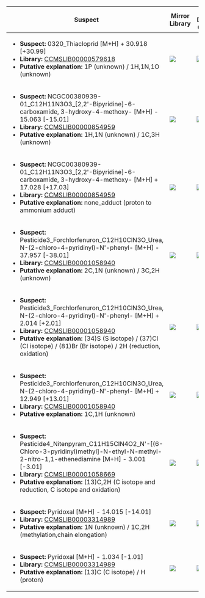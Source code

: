 | Suspect | Mirror Library | Mirror Dataset Cluster | Image |
| --- | --- | --- | --- |
| <ul><li><b>Suspect:</b> 0320_Thiacloprid [M+H] +  30.918 [+30.99]</li><li><b>Library:</b> [CCMSLIB00000579618](https://gnps.ucsd.edu/ProteoSAFe/gnpslibraryspectrum.jsp?SpectrumID=CCMSLIB00000579618)</li><li><b>Putative explanation:</b> 1P (unknown) / 1H,1N,1O (unknown)</li></ul> | ![](https://metabolomics-usi.ucsd.edu/svg/mirror?usi1=mzspec:MSV000080616:Pesticide_Mix4_Pos_14k.mzXML:scan:1520&usi2=mzspec:GNPSLIBRARY:CCMSLIB00000579618&mz_min=50&mz_max=500) | ![](https://metabolomics-usi.ucsd.edu/svg/mirror?usi1=mzspec:MSV000080616:Pesticide_Mix4_Pos_14k.mzXML:scan:1520&usi2=mzspec:MSV000084314:MSV000080616.mgf:scan:1248&mz_min=50&mz_max=500) | [View USI](https://metabolomics-usi.ucsd.edu/svg/?usi=mzspec:MSV000080616:Pesticide_Mix4_Pos_14k.mzXML:scan:1520&mz_min=50&mz_max=500)| 
| <ul><li><b>Suspect:</b> NCGC00380939-01_C12H11N3O3_[2,2'-Bipyridine]-6-carboxamide, 3-hydroxy-4-methoxy- [M+H] -  15.063 [-15.01]</li><li><b>Library:</b> [CCMSLIB00000854959](https://gnps.ucsd.edu/ProteoSAFe/gnpslibraryspectrum.jsp?SpectrumID=CCMSLIB00000854959)</li><li><b>Putative explanation:</b> 1H,1N (unknown) / 1C,3H (unknown)</li></ul> | ![](https://metabolomics-usi.ucsd.edu/svg/mirror?usi1=mzspec:MSV000080554:G8_GG8_01_8192.mzML:scan:709&usi2=mzspec:GNPSLIBRARY:CCMSLIB00000854959&mz_min=50&mz_max=500) | ![](https://metabolomics-usi.ucsd.edu/svg/mirror?usi1=mzspec:MSV000080554:G8_GG8_01_8192.mzML:scan:709&usi2=mzspec:MSV000084314:MSV000080554.mgf:scan:31202&mz_min=50&mz_max=500) | [View USI](https://metabolomics-usi.ucsd.edu/svg/?usi=mzspec:MSV000080554:G8_GG8_01_8192.mzML:scan:709&mz_min=50&mz_max=500)| 
| <ul><li><b>Suspect:</b> NCGC00380939-01_C12H11N3O3_[2,2'-Bipyridine]-6-carboxamide, 3-hydroxy-4-methoxy- [M+H] +  17.028 [+17.03]</li><li><b>Library:</b> [CCMSLIB00000854959](https://gnps.ucsd.edu/ProteoSAFe/gnpslibraryspectrum.jsp?SpectrumID=CCMSLIB00000854959)</li><li><b>Putative explanation:</b> none_adduct (proton to ammonium adduct)</li></ul> | ![](https://metabolomics-usi.ucsd.edu/svg/mirror?usi1=mzspec:MSV000080554:E12_RE12_01_7973.mzML:scan:519&usi2=mzspec:GNPSLIBRARY:CCMSLIB00000854959&mz_min=50&mz_max=500) | ![](https://metabolomics-usi.ucsd.edu/svg/mirror?usi1=mzspec:MSV000080554:E12_RE12_01_7973.mzML:scan:519&usi2=mzspec:MSV000084314:MSV000080554.mgf:scan:31202&mz_min=50&mz_max=500) | [View USI](https://metabolomics-usi.ucsd.edu/svg/?usi=mzspec:MSV000080554:E12_RE12_01_7973.mzML:scan:519&mz_min=50&mz_max=500)| 
| <ul><li><b>Suspect:</b> Pesticide3_Forchlorfenuron_C12H10ClN3O_Urea, N-(2-chloro-4-pyridinyl)-N'-phenyl- [M+H] -  37.957 [-38.01]</li><li><b>Library:</b> [CCMSLIB00001058940](https://gnps.ucsd.edu/ProteoSAFe/gnpslibraryspectrum.jsp?SpectrumID=CCMSLIB00001058940)</li><li><b>Putative explanation:</b> 2C,1N (unknown) / 3C,2H (unknown)</li></ul> | ![](https://metabolomics-usi.ucsd.edu/svg/mirror?usi1=mzspec:MSV000080604:Pesticide_Mix3_neg.mzXML:scan:1342&usi2=mzspec:GNPSLIBRARY:CCMSLIB00001058940&mz_min=50&mz_max=500) | ![](https://metabolomics-usi.ucsd.edu/svg/mirror?usi1=mzspec:MSV000080604:Pesticide_Mix3_neg.mzXML:scan:1342&usi2=mzspec:MSV000084314:MSV000080604.mgf:scan:426&mz_min=50&mz_max=500) | [View USI](https://metabolomics-usi.ucsd.edu/svg/?usi=mzspec:MSV000080604:Pesticide_Mix3_neg.mzXML:scan:1342&mz_min=50&mz_max=500)| 
| <ul><li><b>Suspect:</b> Pesticide3_Forchlorfenuron_C12H10ClN3O_Urea, N-(2-chloro-4-pyridinyl)-N'-phenyl- [M+H] +   2.014 [+2.01]</li><li><b>Library:</b> [CCMSLIB00001058940](https://gnps.ucsd.edu/ProteoSAFe/gnpslibraryspectrum.jsp?SpectrumID=CCMSLIB00001058940)</li><li><b>Putative explanation:</b> (34)S (S isotope) / (37)Cl (Cl isotope) / (81)Br (Br isotope) / 2H (reduction, oxidation)</li></ul> | ![](https://metabolomics-usi.ucsd.edu/svg/mirror?usi1=mzspec:MSV000080604:Pesticide_Mix3_neg.mzXML:scan:1352&usi2=mzspec:GNPSLIBRARY:CCMSLIB00001058940&mz_min=50&mz_max=500) | ![](https://metabolomics-usi.ucsd.edu/svg/mirror?usi1=mzspec:MSV000080604:Pesticide_Mix3_neg.mzXML:scan:1352&usi2=mzspec:MSV000084314:MSV000080604.mgf:scan:426&mz_min=50&mz_max=500) | [View USI](https://metabolomics-usi.ucsd.edu/svg/?usi=mzspec:MSV000080604:Pesticide_Mix3_neg.mzXML:scan:1352&mz_min=50&mz_max=500)| 
| <ul><li><b>Suspect:</b> Pesticide3_Forchlorfenuron_C12H10ClN3O_Urea, N-(2-chloro-4-pyridinyl)-N'-phenyl- [M+H] +  12.949 [+13.01]</li><li><b>Library:</b> [CCMSLIB00001058940](https://gnps.ucsd.edu/ProteoSAFe/gnpslibraryspectrum.jsp?SpectrumID=CCMSLIB00001058940)</li><li><b>Putative explanation:</b> 1C,1H (unknown)</li></ul> | ![](https://metabolomics-usi.ucsd.edu/svg/mirror?usi1=mzspec:MSV000080604:Pesticide_Mix4_neg.mzXML:scan:1125&usi2=mzspec:GNPSLIBRARY:CCMSLIB00001058940&mz_min=50&mz_max=500) | ![](https://metabolomics-usi.ucsd.edu/svg/mirror?usi1=mzspec:MSV000080604:Pesticide_Mix4_neg.mzXML:scan:1125&usi2=mzspec:MSV000084314:MSV000080604.mgf:scan:426&mz_min=50&mz_max=500) | [View USI](https://metabolomics-usi.ucsd.edu/svg/?usi=mzspec:MSV000080604:Pesticide_Mix4_neg.mzXML:scan:1125&mz_min=50&mz_max=500)| 
| <ul><li><b>Suspect:</b> Pesticide4_Nitenpyram_C11H15ClN4O2_N'-[(6-Chloro-3-pyridinyl)methyl]-N-ethyl-N-methyl-2-nitro-1,1-ethenediamine [M+H] -   3.001 [-3.01]</li><li><b>Library:</b> [CCMSLIB00001058669](https://gnps.ucsd.edu/ProteoSAFe/gnpslibraryspectrum.jsp?SpectrumID=CCMSLIB00001058669)</li><li><b>Putative explanation:</b> (13)C,2H (C isotope and reduction, C isotope and oxidation)</li></ul> | ![](https://metabolomics-usi.ucsd.edu/svg/mirror?usi1=mzspec:MSV000080616:Pesticide_Mix4_Pos_14k.mzXML:scan:1020&usi2=mzspec:GNPSLIBRARY:CCMSLIB00001058669&mz_min=50&mz_max=500) | ![](https://metabolomics-usi.ucsd.edu/svg/mirror?usi1=mzspec:MSV000080616:Pesticide_Mix4_Pos_14k.mzXML:scan:1020&usi2=mzspec:MSV000084314:MSV000080616.mgf:scan:1411&mz_min=50&mz_max=500) | [View USI](https://metabolomics-usi.ucsd.edu/svg/?usi=mzspec:MSV000080616:Pesticide_Mix4_Pos_14k.mzXML:scan:1020&mz_min=50&mz_max=500)| 
| <ul><li><b>Suspect:</b> Pyridoxal [M+H] -  14.015 [-14.01]</li><li><b>Library:</b> [CCMSLIB00003314989](https://gnps.ucsd.edu/ProteoSAFe/gnpslibraryspectrum.jsp?SpectrumID=CCMSLIB00003314989)</li><li><b>Putative explanation:</b> 1N (unknown) / 1C,2H (methylation,chain elongation)</li></ul> | ![](https://metabolomics-usi.ucsd.edu/svg/mirror?usi1=mzspec:MSV000082661:Standards2_FragPos.mzML:scan:3712&usi2=mzspec:GNPSLIBRARY:CCMSLIB00003314989&mz_min=50&mz_max=500) | ![](https://metabolomics-usi.ucsd.edu/svg/mirror?usi1=mzspec:MSV000082661:Standards2_FragPos.mzML:scan:3712&usi2=mzspec:MSV000084314:MSV000082661.mgf:scan:140&mz_min=50&mz_max=500) | [View USI](https://metabolomics-usi.ucsd.edu/svg/?usi=mzspec:MSV000082661:Standards2_FragPos.mzML:scan:3712&mz_min=50&mz_max=500)| 
| <ul><li><b>Suspect:</b> Pyridoxal [M+H] -   1.034 [-1.01]</li><li><b>Library:</b> [CCMSLIB00003314989](https://gnps.ucsd.edu/ProteoSAFe/gnpslibraryspectrum.jsp?SpectrumID=CCMSLIB00003314989)</li><li><b>Putative explanation:</b> (13)C (C isotope) / H (proton)</li></ul> | ![](https://metabolomics-usi.ucsd.edu/svg/mirror?usi1=mzspec:MSV000082661:Standards2_FragPos.mzML:scan:4657&usi2=mzspec:GNPSLIBRARY:CCMSLIB00003314989&mz_min=50&mz_max=500) | ![](https://metabolomics-usi.ucsd.edu/svg/mirror?usi1=mzspec:MSV000082661:Standards2_FragPos.mzML:scan:4657&usi2=mzspec:MSV000084314:MSV000082661.mgf:scan:140&mz_min=50&mz_max=500) | [View USI](https://metabolomics-usi.ucsd.edu/svg/?usi=mzspec:MSV000082661:Standards2_FragPos.mzML:scan:4657&mz_min=50&mz_max=500)| 